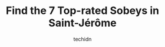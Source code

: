 ---
layout: ampstory
image: https://i0.wp.com/www.auto.or.id/wp-content/uploads/2023/06/sobeys-0-saint-jc3a9rc3b4me-1686327649.jpeg?resize=640,853
author: techidn
featured: false
description: Saint-Jérôme, Quebec, Canada is a haven for Sobeys enthusiasts, boasting an impressive array of 7 top-notch establishments. Whether youre a seasoned connoisseur or simply curious to explo
title: Find the 7 Top-rated Sobeys in Saint-Jérôme
cover:
   title: Find the 7 Top-rated Sobeys in Saint-Jérôme
   subtitle: AUTO.OR.ID
   background: https://www.auto.or.id/wp-content/uploads/2023/06/sobeys-0-saint-jc3a9rc3b4me-1686327649.jpeg

pages: 
 - layout: thirds
   top: <h1>#1 RONA Saint-Jérôme</h1>
   bottom: "<p>There are staff who can speak English.  They are courteous and helpful.  We bought some appliances here.  The experience is really good.  There are more stuff here than t</p>"
   background: https://www.auto.or.id/wp-content/uploads/2023/06/sobeys-1-saint-jc3a9rc3b4me-1686327651.jpeg
   backgroundblur: true
 - layout: thirds
   top: <h1>#2 Sobeys Saint John West</h1>
   bottom: "<p>1 Plaza Ave, Saint John, NB E2M 0C2, Canada</p>"
   background: https://www.auto.or.id/wp-content/uploads/2023/06/sobeys-2-saint-jc3a9rc3b4me-1686327651.jpeg
   cta:
      link: https://www.auto.or.id/find-the-7-top-rated-sobeys-in-saint-jerome/
      text: Find the 7 Top-rated Sobeys in Saint-Jérôme
 - layout: thirds
   top: <h1>#3 SAQ</h1>
   bottom: "<p>461 Rue Labelle, Saint-Jérôme, QC J7Z 5L4, Canada</p>"
   background: https://images.unsplash.com/photo-1567808291548-fc3ee04dbcf0?ixlib=rb-4.0.3&ixid=MnwxMjA3fDB8MHxwaG90by1wYWdlfHx8fGVufDB8fHx8&auto=format&fit=crop&w=640&h=853&q=80
   cta:
      link: https://www.auto.or.id/find-the-7-top-rated-sobeys-in-saint-jerome/
      text: Find the 7 Top-rated Sobeys in Saint-Jérôme
 - layout: thirds
   top: <h1>#4 Les marchés Tradition Bellefeuille Ltée</h1>
   bottom: "<p>1004 Bd de la Salette, Saint-Jérôme, QC J5L 2J5, Canada</p>"
   background: https://images.unsplash.com/photo-1629935643068-f5b616b00655?ixlib=rb-4.0.3&ixid=MnwxMjA3fDB8MHxwaG90by1wYWdlfHx8fGVufDB8fHx8&auto=format&fit=crop&w=640&h=853&q=80
   cta:
      link: https://www.auto.or.id/find-the-7-top-rated-sobeys-in-saint-jerome/
      text: Find the 7 Top-rated Sobeys in Saint-Jérôme
 - layout: thirds
   top: <h1>#5 Sobeys</h1>
   bottom: "<p>1101 Boulevard De La Pinière O, Terrebonne, QC J6Y 1J5, Canada</p>"
   background: https://images.unsplash.com/photo-1523676060187-f55189a71f5e?ixlib=rb-4.0.3&ixid=MnwxMjA3fDB8MHxwaG90by1wYWdlfHx8fGVufDB8fHx8&auto=format&fit=crop&w=640&h=853&q=80
   cta:
      link: https://www.auto.or.id/find-the-7-top-rated-sobeys-in-saint-jerome/
      text: Find the 7 Top-rated Sobeys in Saint-Jérôme
 - layout: thirds
   top: <h1>#6 Sobeys Capital incorporé - Québec</h1>
   bottom: "<p>11281 Bd Albert-Hudon, Montréal-Nord, QC H1G 3J5, Canada</p>"
   background: https://images.unsplash.com/photo-1474015977340-64a93f54a9f5?ixlib=rb-4.0.3&ixid=MnwxMjA3fDB8MHxwaG90by1wYWdlfHx8fGVufDB8fHx8&auto=format&fit=crop&w=640&h=853&q=80
   cta:
      link: https://www.auto.or.id/find-the-7-top-rated-sobeys-in-saint-jerome/
      text: Find the 7 Top-rated Sobeys in Saint-Jérôme
 - layout: thirds
   top: <h1>#7 Boutique Keto Gourmet</h1>
   bottom: "<p>230 Rue de Martigny O, Saint-Jérôme, QC J7Y 2G3, Canada</p>"
   background: https://images.unsplash.com/photo-1603745716263-84cfdb9f366d?ixlib=rb-4.0.3&ixid=MnwxMjA3fDB8MHxwaG90by1wYWdlfHx8fGVufDB8fHx8&auto=format&fit=crop&w=640&h=853&q=80
   cta:
      link: https://www.auto.or.id/find-the-7-top-rated-sobeys-in-saint-jerome/
      text: Find the 7 Top-rated Sobeys in Saint-Jérôme
 - layout: thirds
   middle: Continue reading...
   background: https://images.unsplash.com/photo-1551557479-80682eb12a86?ixlib=rb-4.0.3&ixid=MnwxMjA3fDB8MHxwaG90by1wYWdlfHx8fGVufDB8fHx8&auto=format&fit=crop&w=640&h=853&q=80
   cta:
      link: https://www.auto.or.id/find-the-7-top-rated-sobeys-in-saint-jerome/
      text: Find the 7 Top-rated Sobeys in Saint-Jérôme

---
